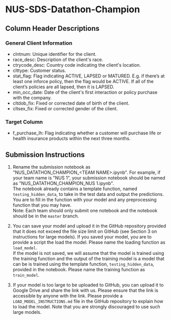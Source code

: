 # NUS-SDS-Datathon-Champion

## Column Header Descriptions

### General Client Information

- clntnum: Unique identifier for the client.
- race_desc: Description of the client's race.
- ctrycode_desc: Country code indicating the client's location.
- clttype: Customer status.
- stat_flag: Flag indicating ACTIVE, LAPSED or MATURED. E.g. if there’s at least one inforce policy, then the flag would be ACTIVE. If all of the client’s policies are all lapsed, then it is LAPSED.
- min_occ_date: Date of the client's first interaction or policy purchase with the company.
- cltdob_fix: Fixed or corrected date of birth of the client.
- cltsex_fix: Fixed or corrected gender of the client.

### Target Column

- f_purchase_lh: Flag indicating whether a customer will purchase life or health insurance products within the next three months.

## Submission Instructions

1. Rename the submission notebook as "NUS_DATATHON_CHAMPION_\<TEAM NAME\>.ipynb". For example, if your team name is "NUS 1", your submission notebook should be named as "NUS_DATATHON_CHAMPION_NUS 1.ipynb". \
The notebook already contains a template function, named `testing_hidden_data`, to take in the test data and output the predictions. You are to fill in the function with your model and any preprocessing function that you may have. \
Note: Each team should only submit one notebook and the notebook should be in the `master` branch.

2. You can save your model and upload it in the GitHub repository provided that it does not exceed the file size limit on GitHub (see Section 3 on instructions for large models). If you saved your model, you are to provide a script the load the model. Please name the loading function as `load_model`. \
If the model is not saved, we will assume that the model is trained using the training function and the output of the training model is a model that can be is trained using the template function, `testing_hidden_data`, provided in the notebook. Please name the training function as `train_model`.

3. If your model is too large to be uploaded to GitHub, you can upload it to Google Drive and share the link with us. Please ensure that the link is accessible by anyone with the link. Please provide a `LOAD_MODEL_INSTRUCTIONS.md` file in the GitHub repository to explain how to load the model. Note that you are strongly discouraged to use such large models. 